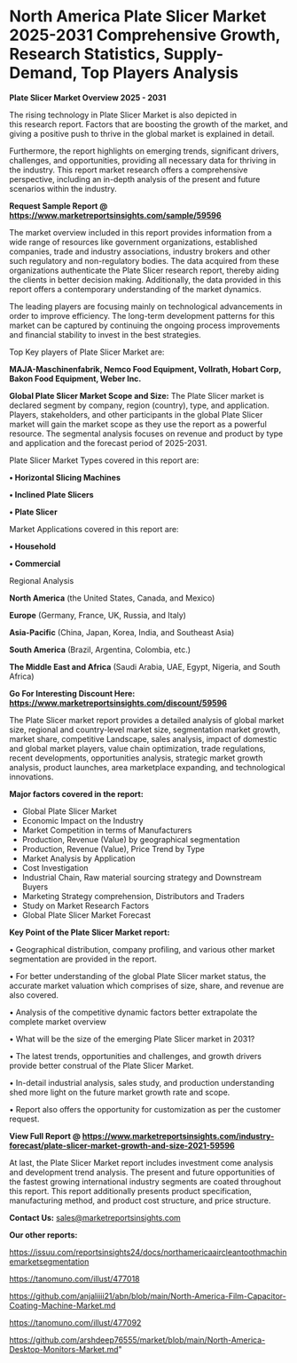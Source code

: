 # North America Plate Slicer Market 2025-2031 Comprehensive Growth, Research Statistics, Supply-Demand,  Top Players Analysis

<Strong> Plate Slicer Market Overview 2025 - 2031</strong>

The rising technology in Plate Slicer Market is also depicted in this research report. Factors that are boosting the growth of the market, and giving a positive push to thrive in the global market is explained in detail.

Furthermore, the report highlights on emerging trends, significant drivers, challenges, and opportunities, providing all necessary data for thriving in the industry. This report market research offers a comprehensive perspective, including an in-depth analysis of the present and future scenarios within the industry.

<strong>Request Sample Report @ <a href=https://www.marketreportsinsights.com/sample/59596>https://www.marketreportsinsights.com/sample/59596</a></strong>

The market overview included in this report provides information from a wide range of resources like government organizations, established companies, trade and industry associations, industry brokers and other such regulatory and non-regulatory bodies. The data acquired from these organizations authenticate the Plate Slicer research report, thereby aiding the clients in better decision making. Additionally, the data provided in this report offers a contemporary understanding of the market dynamics.

The leading players are focusing mainly on technological advancements in order to improve efficiency. The long-term development patterns for this market can be captured by continuing the ongoing process improvements and financial stability to invest in the best strategies.

Top Key players of Plate Slicer Market are:

<strong>MAJA-Maschinenfabrik, Nemco Food Equipment, Vollrath, Hobart Corp, Bakon Food Equipment, Weber Inc.</strong>

<strong><b>Global Plate Slicer Market Scope and Size:</b></strong>
The Plate Slicer market is declared segment by company, region (country), type, and application. Players, stakeholders, and other participants in the global Plate Slicer market will gain the market scope as they use the report as a powerful resource. The segmental analysis focuses on revenue and product by type and application and the forecast period of 2025-2031.

Plate Slicer Market Types covered in this report are:

<strong>• Horizontal Slicing Machines

• Inclined Plate Slicers

• Plate Slicer</strong>

Market Applications covered in this report are:

<strong>• Household

• Commercial</strong> 

Regional Analysis

<strong>North America</strong> (the United States, Canada, and Mexico)

<strong>Europe</strong> (Germany, France, UK, Russia, and Italy)

<strong>Asia-Pacific</strong> (China, Japan, Korea, India, and Southeast Asia)

<strong>South America</strong> (Brazil, Argentina, Colombia, etc.)

<strong>The Middle East and Africa</strong> (Saudi Arabia, UAE, Egypt, Nigeria, and South Africa)

<strong>Go For Interesting Discount Here: <a href=https://www.marketreportsinsights.com/discount/59596>https://www.marketreportsinsights.com/discount/59596</a></strong>

The Plate Slicer market report provides a detailed analysis of global market size, regional and country-level market size, segmentation market growth, market share, competitive Landscape, sales analysis, impact of domestic and global market players, value chain optimization, trade regulations, recent developments, opportunities analysis, strategic market growth analysis, product launches, area marketplace expanding, and technological innovations.

<strong><b>Major factors covered in the report:</b></strong>
<ul>
  <li>Global Plate Slicer Market </li>
  <li>Economic Impact on the Industry</li>
  <li>Market Competition in terms of Manufacturers</li>
  <li>Production, Revenue (Value) by geographical segmentation</li>
  <li>Production, Revenue (Value), Price Trend by Type</li>
  <li>Market Analysis by Application</li>
  <li>Cost Investigation</li>
  <li>Industrial Chain, Raw material sourcing strategy and Downstream Buyers</li>
  <li>Marketing Strategy comprehension, Distributors and Traders</li>
  <li>Study on Market Research Factors</li>
  <li>Global Plate Slicer Market Forecast</li>
</ul>

<strong><b>Key Point of the Plate Slicer Market report:</b></strong>

• Geographical distribution, company profiling, and various other market segmentation are provided in the report.

• For better understanding of the global Plate Slicer market status, the accurate market valuation which comprises of size, share, and revenue are also covered.

• Analysis of the competitive dynamic factors better extrapolate the complete market overview

• What will be the size of the emerging Plate Slicer market in 2031?

• The latest trends, opportunities and challenges, and growth drivers provide better construal of the Plate Slicer Market.

• In-detail industrial analysis, sales study, and production understanding shed more light on the future market growth rate and scope.

• Report also offers the opportunity for customization as per the customer request.

<strong><b>View Full Report @ <a href=https://www.marketreportsinsights.com/industry-forecast/plate-slicer-market-growth-and-size-2021-59596>https://www.marketreportsinsights.com/industry-forecast/plate-slicer-market-growth-and-size-2021-59596</a></b></strong>


At last, the Plate Slicer Market report includes investment come analysis and development trend analysis. The present and future opportunities of the fastest growing international industry segments are coated throughout this report. This report additionally presents product specification, manufacturing method, and product cost structure, and price structure.

<strong>Contact Us:</strong>
sales@marketreportsinsights.com

<strong>Our other reports:</strong>

<a href=https://issuu.com/reportsinsights24/docs/northamericaaircleantoothmachinemarketsegmentation>https://issuu.com/reportsinsights24/docs/northamericaaircleantoothmachinemarketsegmentation</a>

<a href=https://tanomuno.com/illust/477018>https://tanomuno.com/illust/477018</a>

<a href=https://github.com/anjaliiii21/abn/blob/main/North-America-Film-Capacitor-Coating-Machine-Market.md>https://github.com/anjaliiii21/abn/blob/main/North-America-Film-Capacitor-Coating-Machine-Market.md</a>

<a href=https://tanomuno.com/illust/477092>https://tanomuno.com/illust/477092</a>

<a href=https://github.com/arshdeep76555/market/blob/main/North-America-Desktop-Monitors-Market.md>https://github.com/arshdeep76555/market/blob/main/North-America-Desktop-Monitors-Market.md</a>"
